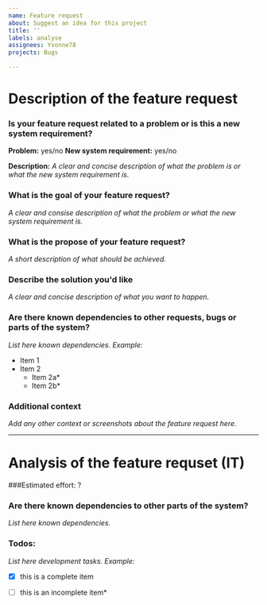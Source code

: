 ```yaml
---
name: Feature request
about: Suggest an idea for this project
title: ''
labels: analyse
assignees: Yvonne78
projects: Bugs

---
```

# Description of the feature request

### Is your feature request related to a problem or is this a new system requirement?

**Problem:** yes/no
**New system requirement:** yes/no

**Description:**
*A clear and concise description of what the problem is or what the new system requirement is.*

### What is the goal of your feature request?
*A clear and consise description of what the problem or what the new system requirement is.*

### What is the propose of your feature request?
*A short description of what should be achieved.*

### Describe the solution you'd like
*A clear and concise description of what you want to happen.*

### Are there known dependencies to other requests, bugs or parts of the system?
*List here known dependencies.*
*Example:*
* Item 1
* Item 2
   * Item 2a*
   * Item 2b*

### Additional context
*Add any other context or screenshots about the feature request here.*

--------------------------------------------------------------------------------------------------------------------------------------------

# Analysis of the feature requset (IT)

###Estimated effort: ?

### Are there known dependencies to other parts of the system?
*List here known dependencies.*

### Todos:
*List here development tasks.* 
*Example:*
- [x] this is a complete item
- [ ] this is an incomplete item*




